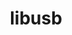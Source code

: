 ---
title: "libusb"
layout: cache
categories: [package, develop]
meta: {"versions": ["1.0.22"], "compilers": ["apple-clang@=15.0.0"], "oss": ["ventura"], "platforms": ["darwin"], "targets": ["aarch64"], "stacks": ["developer-tools-darwin", "root"], "num_specs": 1, "num_specs_by_stack": {"root": 1, "developer-tools-darwin": 1}}
spec_details: [{"hash": "os6tn7ccjxdv5q37zpxdv34wmnanijpz", "compiler": "apple-clang@=15.0.0", "versions": ["1.0.22"], "os": "ventura", "platform": "darwin", "target": "aarch64", "variants": ["build_system=autotools"], "stacks": ["root", "developer-tools-darwin"], "size": "-", "tarball": "https://binaries.spack.io/develop/build_cache/darwin-ventura-aarch64/apple-clang-15.0.0/libusb-1.0.22/darwin-ventura-aarch64-apple-clang-15.0.0-libusb-1.0.22-os6tn7ccjxdv5q37zpxdv34wmnanijpz.spack"}]
---